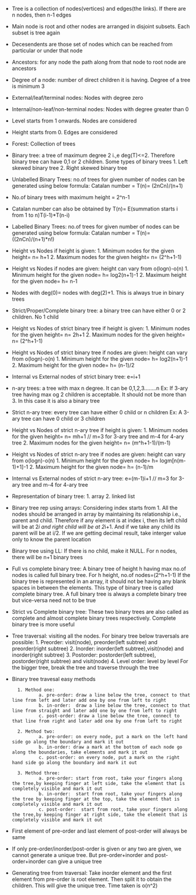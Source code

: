 * Tree is a collection of nodes(vertices) and edges(the links). If there are n nodes, then n-1 edges

* Main node is root and other nodes are arranged in disjoint subsets. Each subset is tree again

* Decesendents are those set of nodes which can be reached from particular or under that node

* Ancestors: for any node the path along from that node to root node are ancestors

* Degree of a node: number of direct children it is having. Degree of a tree is minimum 3

* External/leaf/terminal nodes: Nodes with degree zero

* Internal/non-leaf/non-terminal nodes: Nodes with degree greater than 0

* Level starts from 1 onwards. Nodes are considered

* Height starts from 0. Edges are considered

* Forest: Collection of trees

* Binary tree: a tree of maximum degree 2 i.,e deg(T)<=2. Therefore binary tree can have 0,1 or 2 children. Some types of binary trees 
        1. Left skewed binary tree 
        2. Right skewed binary tree

* Unlabelled Binary Trees: no.of trees for given number of nodes can be generated using below formula:
       Catalan number = T(n)= (2nCn)/(n+1)

* No.of binary trees with maximum height = 2^n-1

* Catalan number can also be obtained by T(n)= E(summation starts i from 1 to n)T(i-1)*T(n-i)

* Labelled Binary Trees: no.of trees for given number of nodes can be generated using below formula:
       Catalan number = T(n)= ((2nCn)/(n+1)*n!)

* Height vs Nodes if height is given:
        1. Minimum nodes for the given height= n= h+1
        2. Maximum nodes for the given height= n= (2^h+1-1)

* Height vs Nodes if nodes are given: height can vary from o(logn)-o(n)
        1. Minimum height for the given node= h= log2(n+1)-1
        2. Maximum height for the given node= h= n-1

* Nodes with deg(0)= nodes with deg(2)+1. This is always true in binary trees

* Strict/Proper/Complete binary tree: a binary tree can have either 0 or 2 children. No 1 child

* Height vs Nodes of strict binary tree if height is given:
        1. Minimum nodes for the given height= n= 2h+1
        2. Maximum nodes for the given height= n= (2^h+1-1)

* Height vs Nodes of strict binary tree if nodes are given: height can vary from o(logn)-o(n)
        1. Minimum height for the given node= h= log2(n+1)-1
        2. Maximum height for the given node= h= (n-1)/2

* Internal vs External nodes of strict binary tree: e=i+1

* n-ary trees: a tree with max n degree. It can be 0,1,2,3........n
        Ex: If 3-ary tree having max og 2 children is acceptable. It should not be more than 3. In this case it is also a binary tree

* Strict n-ary tree: every tree can have either 0 child or n children
        Ex: A 3-ary tree can have 0 child or 3 children

* Height vs Nodes of strict n-ary tree if height is given:
        1. Minimum nodes for the given height= n= mh+1 // m=3 for 3-ary tree and m-4 for 4-ary tree
        2. Maximum nodes for the given height= n= (m^h+1-1)/(m-1)

* Height vs Nodes of strict n-ary tree if nodes are given: height can vary from o(logn)-o(n)
        1. Minimum height for the given node= h= logm[n(m-1)+1]-1
        2. Maximum height for the given node= h= (n-1)/m

* Internal vs External nodes of strict n-ary tree: e=(m-1)i+1  // m=3 for 3-ary tree and m-4 for 4-ary tree

* Representation of binary tree: 1. array 2. linked list

* Binary tree rep using arrays: Considering index starts from 1. All the nodes should be arranged in array by maintaining its relationship i.e., parent and child. Therefore if any element is at index i, then its left child will be at 2*i and right child will be at 2*i+1. And if we take any child its parent will be at i/2. If we are getting decimal result, take interger value only to know the parent location

* Binary tree using LL: If there is no child, make it NULL. For n nodes, there will be n+1 binary trees

* Full vs complete binary tree: A binary tree of height h having max no.of nodes is called full binary tree. For h height, no.of nodes=(2^h+1-1)
If the binary tree is represented in an array, it should not be having any blank spaces in between the elements. This type of binary tree is called complete binary tree. A full binary tree is always a complete binary tree but vice-versa need not to be true

* Strict vs Complete binary tree: These two binary trees are also called as complete and almost complete binary trees respectively. Complete binary tree is more useful

* Tree traversal: visiting all the nodes. For binary tree below traversals are possible:
        1. Preorder: visit(node), preorder(left subtree) and preorder(right subtree)
        2. Inorder: inorder(left subtree),visit(node) and inorder(right subtree)
        3. Postorder: postorder(left subtree), postorder(right subtree) and visit(node)
        4. Level order: level by level
        For the bigger tree, break the tree and traverse through the tree

* Binary tree travesal easy methods

        1. Method one:
                a. pre-order: draw a line below the tree, connect to that line from left and later add one by one from left to right
                b. in-order:  draw a line below the tree, connect to that line from straight and later add one by one from left to right
                c. post-order: draw a line below the tree, connect to that line from right and later add one by one from left to right
                
        2. Method two:
                a. pre-order: on every node, put a mark on the left hand side go along the boundary and mark it out
                b. in-order: draw a mark at the bottom of each node go along the boundaries, take elements and mark it out
                c. post-order: on every node, put a mark on the right hand side go along the boundary and mark it out

        3. Method three:
                a. pre-order: start from root, take your fingers along the tree,by keeping finger at left side, take the element that is completely visible and mark it out
                b. in-order:  start from root, take your fingers along the tree by keeping finger at the top, take the element that is completely visible and mark it out
                c. post-order:  start from root, take your fingers along the tree,by keeping finger at right side, take the element that is completely visible and mark it out

* First element of pre-order and last element of post-order will always be same

* If only pre-order/inorder/post-order is given or any two are given, we cannot generate a unique tree. But pre-order+inorder and post-order+inorder can give a unique tree

* Generating tree from traversal: Take inorder element and the first element from pre-order is root element. Then split it to obtain the children. This will give the unique tree. Time taken is o(n^2)